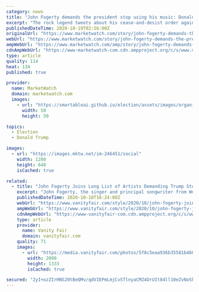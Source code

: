 ```yaml
---
category: news
title: "John Fogerty demands the president stop using his music: Donald Trump IS the ‘fortunate son’"
excerpt: "The rock legend tweets about his cease-and-desist order against President Trump, who regularly plays the classic Creedence Clearwater Revival anti-war"
publishedDateTime: 2020-10-19T02:56:00Z
originalUrl: "https://www.marketwatch.com/story/john-fogerty-demands-the-president-stop-using-his-music-trump-is-the-fortunate-son-11603071672?mod=home-page"
webUrl: "https://www.marketwatch.com/story/john-fogerty-demands-the-president-stop-using-his-music-trump-is-the-fortunate-son-11603071672?mod=home-page"
ampWebUrl: "https://www.marketwatch.com/amp/story/john-fogerty-demands-the-president-stop-using-his-music-trump-is-the-fortunate-son-11603071672"
cdnAmpWebUrl: "https://www-marketwatch-com.cdn.ampproject.org/c/s/www.marketwatch.com/amp/story/john-fogerty-demands-the-president-stop-using-his-music-trump-is-the-fortunate-son-11603071672"
type: article
quality: 114
heat: 134
published: true

provider:
  name: MarketWatch
  domain: marketwatch.com
  images:
    - url: "https://smartableai.github.io/election/assets/images/organizations/marketwatch.com-50x50.jpg"
      width: 50
      height: 50

topics:
  - Election
  - Donald Trump

images:
  - url: "https://images.mktw.net/im-246451/social"
    width: 1280
    height: 640
    isCached: true

related:
  - title: "John Fogerty Joins Long List of Artists Demanding Trump Stop Using Their Songs"
    excerpt: "John Fogerty, the singer and principal songwriter from Woodstock-era swamp rock group Creedence Clearwater Revival, has joined the growing list of musicians demanding that President Donald Trump stop blasting their tunes at his pep rallies."
    publishedDateTime: 2020-10-18T16:24:00Z
    webUrl: "https://www.vanityfair.com/style/2020/10/john-fogerty-joins-long-list-of-artists-demanding-trump-stop-using-their-songs"
    ampWebUrl: "https://www.vanityfair.com/style/2020/10/john-fogerty-joins-long-list-of-artists-demanding-trump-stop-using-their-songs/amp"
    cdnAmpWebUrl: "https://www-vanityfair-com.cdn.ampproject.org/c/s/www.vanityfair.com/style/2020/10/john-fogerty-joins-long-list-of-artists-demanding-trump-stop-using-their-songs/amp"
    type: article
    provider:
      name: Vanity Fair
      domain: vanityfair.com
    quality: 71
    images:
      - url: "https://media.vanityfair.com/photos/5f8c5eaa936b35581b460cbb/master/pass/john-fogerty.jpg"
        width: 2000
        height: 1333
        isCached: true

secured: "2yI+ozZIrHNS20tBeQMv/qdVIEPmLmjCvSTlnyaCMZ4OrUIt84ll10eZvNoSkNE0UK4qntoQvKJKeLCs8k4tVhGMWnDAC7qa/C4BdROo3Vr3v7Vc10N0KGfgRRY1my2Yb/SjK6SF9x/i2KRLTBTWerswKjD31L9xoOpsBLwGd6YcsWVbTM3nBiZ4f5DlGUSAj9k5/36oKzg73DZm2cmcb91167Q0NIXEx4oJZH0E+ZKud/TW05TPzDIOHfvQ6e8U2LtZEm0RxGZk9UmDOI3adr0tqAprTTEh1I/b7ZUfB5S+DMY+m7Y57U5r8Gqer+E2BP+7UgYzPKvz0BWSBLia18k2deBMDA2i6CLzgj9jmb4=;BSaSHILYCUUavQ+v2rayVQ=="
---
```


